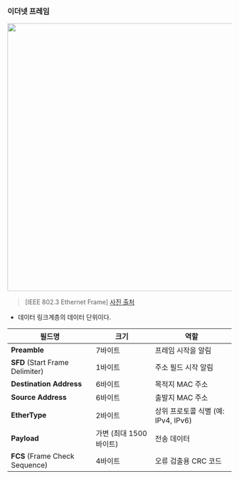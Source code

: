 ### 이더넷 프레임
<img width="600" src="https://github.com/user-attachments/assets/dc4d243a-6736-4044-bbbb-544147227cb0" /><br>
>[IEEE 802.3 Ethernet Frame]
>[사진 출처](https://nice-engineer.tistory.com/entry/%EB%84%A4%ED%8A%B8%EC%9B%8C%ED%82%B9-ethernet-%ED%94%84%EB%A0%88%EC%9E%84)<br>
- 데이터 링크계층의 데이터 단위이다. <br>

| 필드명                             | 크기              | 역할                         |
| ------------------------------- | --------------- | -------------------------- |
| **Preamble**                    | 7바이트            | 프레임 시작을 알림                 |
| **SFD** (Start Frame Delimiter) | 1바이트            | 주소 필드 시작 알림                |
| **Destination Address**         | 6바이트            | 목적지 MAC 주소                 |
| **Source Address**              | 6바이트            | 출발지 MAC 주소                 |
| **EtherType**                   | 2바이트            | 상위 프로토콜 식별 (예: IPv4, IPv6) |
| **Payload**                     | 가변 (최대 1500바이트) | 전송 데이터                     |
| **FCS** (Frame Check Sequence)  | 4바이트            | 오류 검출용 CRC 코드              |

